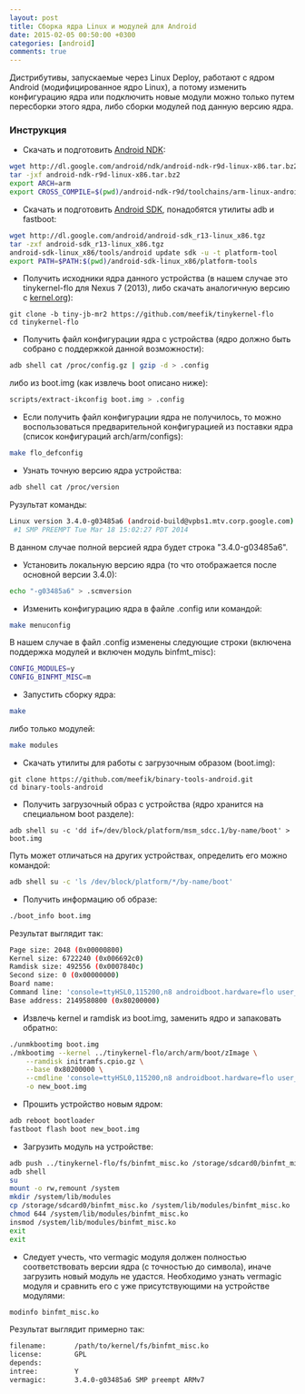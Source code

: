 ```yaml
---
layout: post
title: Сборка ядра Linux и модулей для Android
date: 2015-02-05 00:50:00 +0300
categories: [android]
comments: true
---
```


Дистрибутивы, запускаемые через Linux Deploy, работают с ядром Android (модифицированное ядро Linux), а потому изменить конфигурацию ядра или подключить новые модули можно только путем пересборки этого ядра, либо сборки модулей под данную версию ядра.

<!--more-->

### Инструкция

* Скачать и подготовить [Android NDK](https://developer.android.com/tools/sdk/ndk/):
```sh
wget http://dl.google.com/android/ndk/android-ndk-r9d-linux-x86.tar.bz2
tar -jxf android-ndk-r9d-linux-x86.tar.bz2
export ARCH=arm
export CROSS_COMPILE=$(pwd)/android-ndk-r9d/toolchains/arm-linux-androideabi-4.6/prebuilt/linux-x86/bin/arm-linux-androideabi-
```

* Скачать и подготовить [Android SDK](http://developer.android.com/sdk/), понадобятся утилиты adb и fastboot:
```sh
wget http://dl.google.com/android/android-sdk_r13-linux_x86.tgz
tar -zxf android-sdk_r13-linux_x86.tgz
android-sdk-linux_x86/tools/android update sdk -u -t platform-tool
export PATH=$PATH:$(pwd)/android-sdk-linux_x86/platform-tools
```

* Получить исходники ядра данного устройства (в нашем случае это tinykernel-flo для Nexus 7 (2013), либо скачать аналогичную версию с [kernel.org](https://www.kernel.org/pub/linux/kernel/)):
```
git clone -b tiny-jb-mr2 https://github.com/meefik/tinykernel-flo
cd tinykernel-flo
```

* Получить файл конфигурации ядра с устройства (ядро должно быть собрано с поддержкой данной возможности):
```sh
adb shell cat /proc/config.gz | gzip -d > .config
```
либо из boot.img (как извлечь boot описано ниже):
```sh
scripts/extract-ikconfig boot.img > .config
```

* Если получить файл конфигурации ядра не получилось, то можно воспользоваться предварительной конфигурацией из поставки ядра (список конфигураций arch/arm/configs):
```sh
make flo_defconfig
```

* Узнать точную версию ядра устройства:
```sh
adb shell cat /proc/version
```
Рузультат команды:
```sh
Linux version 3.4.0-g03485a6 (android-build@vpbs1.mtv.corp.google.com) (gcc version 4.7 (GCC) )
 #1 SMP PREEMPT Tue Mar 18 15:02:27 PDT 2014
```
В данном случае полной версией ядра будет строка "3.4.0-g03485a6".

* Установить локальную версию ядра (то что отображается после основной версии 3.4.0):
```sh
echo "-g03485a6" > .scmversion
```

* Изменить конфигурацию ядра в файле .config или командой:
```sh
make menuconfig
```
В нашем случае в файл .config изменены следующие строки (включена поддержка модулей и включен модуль binfmt_misc):
```sh
CONFIG_MODULES=y
CONFIG_BINFMT_MISC=m
```

* Запустить сборку ядра:
```sh
make
```
либо только модулей:
```sh
make modules
```

* Скачать утилиты для работы с загрузочным образом (boot.img):
```
git clone https://github.com/meefik/binary-tools-android.git
cd binary-tools-android
```

* Получить загрузочный образ с устройства (ядро хранится на специальном boot разделе):
```
adb shell su -с 'dd if=/dev/block/platform/msm_sdcc.1/by-name/boot' > boot.img
```
Путь может отличаться на других устройствах, определить его можно командой:
```sh
adb shell su -c 'ls /dev/block/platform/*/by-name/boot'
```

* Получить информацию об образе:
```sh
./boot_info boot.img 
```
Результат выглядит так:
```sh
Page size: 2048 (0x00000800)
Kernel size: 6722240 (0x006692c0)
Ramdisk size: 492556 (0x0007840c)
Second size: 0 (0x00000000)
Board name: 
Command line: 'console=ttyHSL0,115200,n8 androidboot.hardware=flo user_debug=31 msm_rtb.filter=0x3F ehci-hcd.park=3'
Base address: 2149580800 (0x80200000)
```

* Извлечь kernel и ramdisk из boot.img, заменить ядро и запаковать обратно:
```sh
./unmkbootimg boot.img
./mkbootimg --kernel ../tinykernel-flo/arch/arm/boot/zImage \
    --ramdisk initramfs.cpio.gz \
    --base 0x80200000 \
    --cmdline 'console=ttyHSL0,115200,n8 androidboot.hardware=flo user_debug=31 msm_rtb.filter=0x3F ehci-hcd.park=3' \
    -o new_boot.img
```

* Прошить устройство новым ядром:
```sh
adb reboot bootloader
fastboot flash boot new_boot.img
```

* Загрузить модуль на устройстве:
```sh
adb push ../tinykernel-flo/fs/binfmt_misc.ko /storage/sdcard0/binfmt_misc.ko
adb shell
su
mount -o rw,remount /system
mkdir /system/lib/modules
cp /storage/sdcard0/binfmt_misc.ko /system/lib/modules/binfmt_misc.ko
chmod 644 /system/lib/modules/binfmt_misc.ko
insmod /system/lib/modules/binfmt_misc.ko
exit
exit
```

* Следует учесть, что vermagic модуля должен полностью соответствовать версии ядра (с точностью до символа), иначе загрузить новый модуль не удастся. Необходимо узнать vermagic модуля и сравнить его с уже присутствующими на устройстве модулями:
```sh
modinfo binfmt_misc.ko
```
Результат выглядит примерно так:
```sh
filename:       /path/to/kernel/fs/binfmt_misc.ko
license:        GPL
depends:        
intree:         Y
vermagic:       3.4.0-g03485a6 SMP preempt ARMv7 
```

